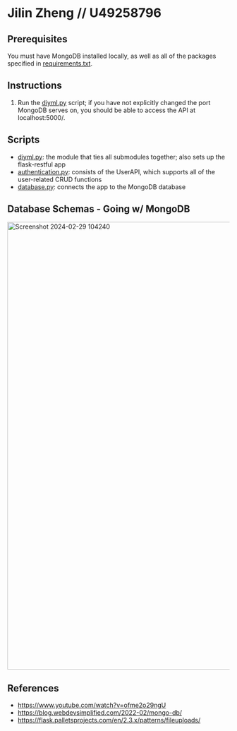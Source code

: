 # Jilin Zheng // U49258796

## Prerequisites

You must have MongoDB installed locally, as well as all of the packages specified in [requirements.txt](requirements.txt).

## Instructions

1. Run the [diyml.py](diyml.py) script; if you have not explicitly changed the port MongoDB serves on, you should be able to access the API at localhost:5000/.

## Scripts

- [diyml.py](diyml.py): the module that ties all submodules together; also sets up the flask-restful app
- [authentication.py](authentication.py): consists of the UserAPI, which supports all of the user-related CRUD functions
- [database.py](database.py): connects the app to the MongoDB database

## Database Schemas - Going w/ MongoDB

<img width="1015" alt="Screenshot 2024-02-29 104240" src="https://github.com/jilinzheng/ec530-DIYML/assets/133818802/29b13614-548a-46f1-8e84-107fd5cd2b4f">

## References

- https://www.youtube.com/watch?v=ofme2o29ngU
- https://blog.webdevsimplified.com/2022-02/mongo-db/
- https://flask.palletsprojects.com/en/2.3.x/patterns/fileuploads/